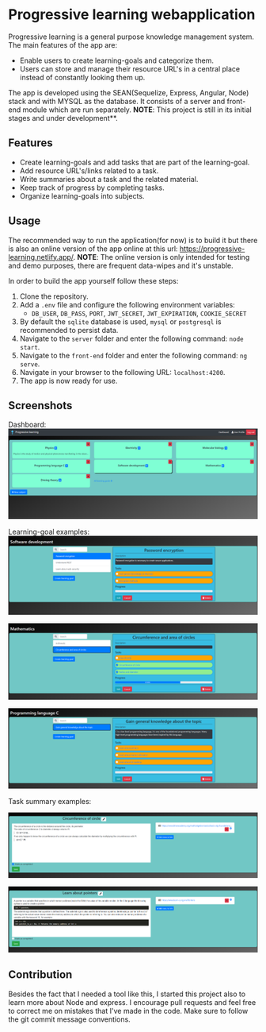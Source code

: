 # Progressive learning webapplication

Progressive learning is a general purpose knowledge management system.
The main features of the app are: 
* Enable users to create learning-goals and categorize them.
* Users can store and manage their resource URL's in a central place instead of constantly looking them up.

The app is developed using the SEAN(Sequelize, Express, Angular, Node) stack
and with MYSQL as the database. It consists of a server and front-end module
which are run separately. **NOTE**: This project is still in its initial stages and under development**.

## Features

* Create learning-goals and add tasks that are part of the learning-goal.
* Add resource URL's/links related to a task.
* Write summaries about a task and the related material.
* Keep track of progress by completing tasks.
* Organize learning-goals into subjects.

## Usage

The recommended way to run the application(for now) is to build it but there is also
an online version of the app online at this url: https://progressive-learning.netlify.app/.
**NOTE**: The online version is only intended for testing and demo purposes, there are 
frequent data-wipes and it's unstable.

In order to build the app yourself follow these steps: 

1. Clone the repository. 
2. Add a `.env` file and configure the following environment variables: 
    * `DB_USER`, `DB_PASS`, `PORT`, `JWT_SECRET`, `JWT_EXPIRATION`, `COOKIE_SECRET`
3. By default the `sqlite` database is used, `mysql` or `postgresql` is recommended to persist data.        
4. Navigate to the `server` folder and enter the following command: `node start`.
5. Navigate to the `front-end` folder and enter the following command: 
``ng serve``.
6. Navigate in your browser to the following URL: `localhost:4200`.
7. The app is now ready for use.

## Screenshots

Dashboard:
![Dashboard](screenshots/dashboard-pl.png "Dashboard")

Learning-goal examples:
![LearningGoal](screenshots/lg-view-1.png "Learning-goal 1")  

![LearningGoal](screenshots/lg-view-2.png "Learning-goal 2")  

![LearningGoal](screenshots/lg-view-3.png "Learning-goal 3")

Task summary examples: 

![Task](screenshots/task-view-1.png "Task 1")

![Task](screenshots/task-view-2.png "Task 2")
    
## Contribution

Besides the fact that I needed a tool like this, I started this project also to learn more about Node and express.
I encourage pull requests and feel free to correct me on mistakes that I've made in the code. 
Make sure to follow the git commit message conventions.





